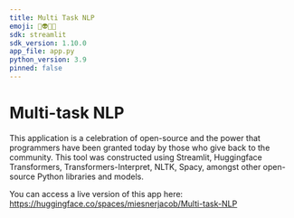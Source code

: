 ```yaml
---
title: Multi Task NLP
emoji: 🤖👽🔥💯
sdk: streamlit
sdk_version: 1.10.0
app_file: app.py
python_version: 3.9
pinned: false
---
```


# Multi-task NLP

This application is a celebration of open-source and the power that programmers have been granted today by those who 
give back to the community. This tool was constructed using Streamlit, Huggingface Transformers, 
Transformers-Interpret, NLTK, Spacy, amongst other open-source Python libraries and models.

You can access a live version of this app here: https://huggingface.co/spaces/miesnerjacob/Multi-task-NLP
